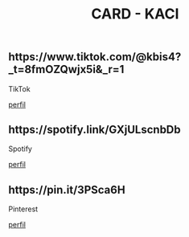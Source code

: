 <!DOCTYPE html>
<html lang="en">
<head>
    <meta charset="UTF-8">
    <meta name="viewport" content="width=device-width, initial-scale=1.0">
    <link rel="stylesheet" href="styles.css">
</head>
<body>
    <header>
        <h1>CARD - KACI</h1>
    </header>
    <main>
        <div class="card">
            <h2> https://www.tiktok.com/@kbis4?_t=8fmOZQwjx5i&_r=1 </h2>
            <p>TikTok</p>
            <a href="#">perfil</a>
        </div>
        <div class="card">
            <h2> https://spotify.link/GXjULscnbDb </h2>
            <p>Spotify</p>
            <a href="#">perfil</a>
        </div>
         <div class="card">
            <h2> https://pin.it/3PSca6H </h2>
            <p>Pinterest</p>
            <a href="#">perfil</a>
        </div>
        
</body>
        </html>
